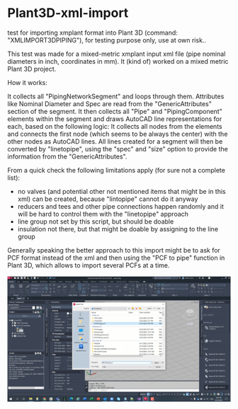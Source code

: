 # Plant3D-xml-import
test for importing xmplant format into Plant 3D (command: "XMLIMPORT3DPIPING"), for testing purpose only, use at own risk..

This test was made for a mixed-metric xmplant input xml file (pipe nominal diameters in inch, coordinates in mm). It (kind of) worked on a mixed metric Plant 3D project.

How it works:

It collects all "PipingNetworkSegment" and loops through them. 
Attributes like Nominal Diameter and Spec are read from the "GenericAttributes" section of the segment.
It then collects all "Pipe" and "PipingComponent" elements within the segment and draws AutoCAD line representations for each, based on the following logic:
It collects all nodes from the elements and connects the first node (which seems to be always the center) with the other nodes as AutoCAD lines.
All lines created for a segment will then be converted by "linetopipe", using the "spec" and "size" option to provide the information from the "GenericAttributes".

From a quick check the following limitations apply (for sure not a complete list):
- no valves (and potential other not mentioned items that might be in this xml) can be created, because "lintopipe" cannot do it anyway
- reducers and tees and other pipe connections happen randomly and it will be hard to control them with the "linetopipe" approach
- line group not set by this script, but should be doable
- insulation not there, but that might be doable by assigning to the line group

Generally speaking the better approach to this import might be to ask for PCF format instead of the xml and then using the "PCF to pipe" function in Plant 3D, which allows to import several PCFs at a time.
<br><br>
<img src="Plant3DxmplantImport.gif">

